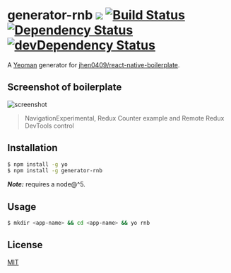 # generator-rnb [![](https://img.shields.io/npm/v/generator-rnb.svg)](https://npmjs.org/package/generator-rnb) [![Build Status](https://travis-ci.org/jhen0409/generator-rnb.svg)](https://travis-ci.org/jhen0409/generator-rnb) [![Dependency Status](https://david-dm.org/jhen0409/generator-rnb.svg)](https://david-dm.org/jhen0409/generator-rnb) [![devDependency Status](https://david-dm.org/jhen0409/generator-rnb/dev-status.svg)](https://david-dm.org/jhen0409/generator-rnb#info=devDependencies)

A [Yeoman](http://yeoman.io) generator for [jhen0409/react-native-boilerplate](https://github.com/jhen0409/react-native-boilerplate).

## Screenshot of boilerplate

![screenshot](https://cloud.githubusercontent.com/assets/3001525/15508320/901e5fe6-2201-11e6-970b-e7c496ab1b16.gif)

> NavigationExperimental, Redux Counter example and Remote Redux DevTools control

## Installation

```bash
$ npm install -g yo
$ npm install -g generator-rnb
```

__*Note:*__ requires a node@^5.

## Usage

```bash
$ mkdir <app-name> && cd <app-name> && yo rnb
```

## License

[MIT](LICENSE.md)
